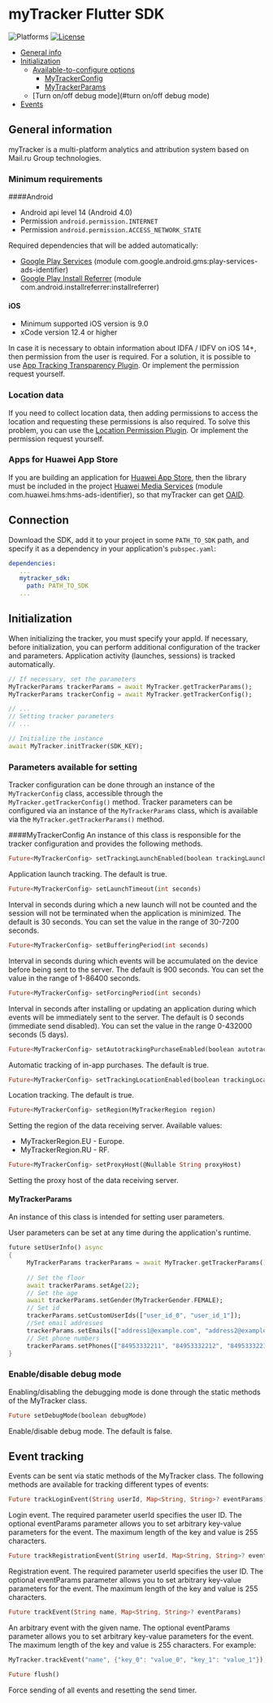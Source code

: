 # myTracker Flutter SDK

![Platforms][platforms-svg]
[![License][license-svg]][license-link]

* [General info](#general-info)
* [Initialization](#initialization)
     * [Available-to-configure options](#available-to-configure-options)
         * [MyTrackerConfig](#mytrackerconfig)
         * [MyTrackerParams](#mytrackerparams)
     * [Turn on/off debug mode](#turn on/off debug mode)
* [Events](#events)

## General information

myTracker is a multi-platform analytics and attribution system based on Mail.ru Group technologies.

### Minimum requirements

####Android
* Android api level 14 (Android 4.0)
* Permission `android.permission.INTERNET`
* Permission `android.permission.ACCESS_NETWORK_STATE`

Required dependencies that will be added automatically:
* [Google Play Services](https://developers.google.com/android/guides/setup) (module com.google.android.gms:play-services-ads-identifier)
* [Google Play Install Referrer](https://developer.android.com/google/play/installreferrer) (module com.android.installreferrer:installreferrer)

#### iOS
* Minimum supported iOS version is 9.0
* xCode version 12.4 or higher

In case it is necessary to obtain information about IDFA / IDFV on iOS 14+, then permission from the user is required.
For a solution, it is possible to use [App Tracking Transparency Plugin](https://pub.dev/packages/app_tracking_transparency). Or implement the permission request yourself.

### Location data

If you need to collect location data, then adding permissions to access the location and requesting these permissions is also required.
To solve this problem, you can use the [Location Permission Plugin](https://pub.dev/packages/location_permissions). Or implement the permission request yourself.

### Apps for Huawei App Store
If you are building an application for [Huawei App Store](https://appstore.huawei.com/), then the library must be included in the project
[Huawei Media Services](https://developer.huawei.com/consumer/en/service/hms/catalog/pps_document.html?page=hmssdk_huaweipps_devprepare_download_SDK)
(module com.huawei.hms:hms-ads-identifier), so that myTracker can get
[OAID](https://developer.huawei.com/consumer/en/service/hms/catalog/pps_document.html?page=hmssdk_huaweipps_introduction).

## Connection

Download the SDK, add it to your project in some `PATH_TO_SDK` path, and specify it as a dependency in your application's `pubspec.yaml`:
```yaml
dependencies:
   ...
   mytracker_sdk:
     path: PATH_TO_SDK
   ...
```

## Initialization

When initializing the tracker, you must specify your appId.
If necessary, before initialization, you can perform additional configuration of the tracker and parameters.
Application activity (launches, sessions) is tracked automatically.

```dart
// If necessary, set the parameters
MyTrackerParams trackerParams = await MyTracker.getTrackerParams();
MyTrackerParams trackerConfig = await MyTracker.getTrackerConfig();

// ...
// Setting tracker parameters
// ...

// Initialize the instance
await MyTracker.initTracker(SDK_KEY);
```


### Parameters available for setting

Tracker configuration can be done through an instance of the `MyTrackerConfig` class, accessible through the `MyTracker.getTrackerConfig()` method.
Tracker parameters can be configured via an instance of the `MyTrackerParams` class, which is available via the `MyTracker.getTrackerParams()` method.

####MyTrackerConfig
An instance of this class is responsible for the tracker configuration and provides the following methods.

```dart
Future<MyTrackerConfig> setTrackingLaunchEnabled(boolean trackingLaunchEnabled)
```
Application launch tracking. The default is true.

```dart
Future<MyTrackerConfig> setLaunchTimeout(int seconds)
```
Interval in seconds during which a new launch will not be counted and the session will not be terminated when the application is minimized.
The default is 30 seconds. You can set the value in the range of 30-7200 seconds.

```dart
Future<MyTrackerConfig> setBufferingPeriod(int seconds)
```
Interval in seconds during which events will be accumulated on the device before being sent to the server.
The default is 900 seconds. You can set the value in the range of 1-86400 seconds.

```dart
Future<MyTrackerConfig> setForcingPeriod(int seconds)
```
Interval in seconds after installing or updating an application during which events will be immediately sent to the server.
The default is 0 seconds (immediate send disabled). You can set the value in the range 0-432000 seconds (5 days).

```dart
Future<MyTrackerConfig> setAutotrackingPurchaseEnabled(boolean autotrackingPurchaseEnabled)
```
Automatic tracking of in-app purchases.
The default is true.

```dart
Future<MyTrackerConfig> setTrackingLocationEnabled(boolean trackingLocationEnabled)
```
Location tracking.
The default is true.

```dart
Future<MyTrackerConfig> setRegion(MyTrackerRegion region)
```
Setting the region of the data receiving server.
Available values:
* MyTrackerRegion.EU - Europe.
* MyTrackerRegion.RU - RF.

```dart
Future<MyTrackerConfig> setProxyHost(@Nullable String proxyHost)
```
Setting the proxy host of the data receiving server.

#### MyTrackerParams
An instance of this class is intended for setting user parameters.

User parameters can be set at any time during the application's runtime.

```dart
future setUserInfo() async
{
     MyTrackerParams trackerParams = await MyTracker.getTrackerParams();
     
     // Set the floor
     await trackerParams.setAge(22);
     // Set the age
     await trackerParams.setGender(MyTrackerGender.FEMALE);
     // Set id
     trackerParams.setCustomUserIds(["user_id_0", "user_id_1"]);
     //Set email addresses
     trackerParams.setEmails(["address1@example.com", "address2@example.com"]);
     // Set phone numbers
     trackerParams.setPhones(["84953332211", "84953332212", "84953332213"]);
}
```

### Enable/disable debug mode
Enabling/disabling the debugging mode is done through the static methods of the MyTracker class.

```dart
Future setDebugMode(boolean debugMode)
```
Enable/disable debug mode.
The default is false.

## Event tracking
Events can be sent via static methods of the MyTracker class.
The following methods are available for tracking different types of events:

```dart
Future trackLoginEvent(String userId, Map<String, String>? eventParams)
```
Login event.
The required parameter userId specifies the user ID.
The optional eventParams parameter allows you to set arbitrary key-value parameters for the event.
The maximum length of the key and value is 255 characters.

```dart
Future trackRegistrationEvent(String userId, Map<String, String>? eventParams)
```
Registration event.
The required parameter userId specifies the user ID.
The optional eventParams parameter allows you to set arbitrary key-value parameters for the event.
The maximum length of the key and value is 255 characters.

```dart
Future trackEvent(String name, Map<String, String>? eventParams)
```
An arbitrary event with the given name.
The optional eventParams parameter allows you to set arbitrary key-value parameters for the event.
The maximum length of the key and value is 255 characters.
For example:
```dart
MyTracker.trackEvent("name", {"key_0": "value_0", "key_1": "value_1"});
```

```dart
Future flush()
```
Force sending of all events and resetting the send timer.

[license-svg]: https://img.shields.io/badge/license-LGPL-lightgrey.svg
[license-link]: https://github.com/myTrackerSDK/mytracker-flutter/blob/master/LICENSE
[platforms-svg]: https://img.shields.io/badge/platform-Flutter-lightgrey.svg
